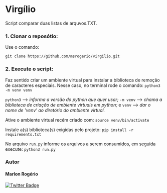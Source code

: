 # Virgílio

Script comparar duas listas de arquvos.TXT.

### 1. Clonar o reposótio:

Use o comando:

`git clone https://github.com/msrogerio/virgilio.git`


### 2. Execute o script:

Faz sentido criar um ambiente virtual para instalar a biblioteca de remoção de caracteres especiais. 
Nesse caso, no terminal rode o comando:
`python3 -m venv venv`

`python3` --> *informa a versão do python que quer usar;*
`-m venv` --> *chama a biblioteca de criação de ambiente virtuais em python;* e
`venv` --> *dar o nome de 'venv' ao diretório do ambiente virtual.*

Ative o ambiente virtual recém criado com: 
`source venv/bin/activate`

Instale a(s) biblioteca(s) exigidas pelo projeto:
`pip install -r requirements.txt`

No arquivo `run.py` informe os arquivos a serem consumidos, em seguida execute:
`python3 run.py`

### Autor

#### Marlon Rogério

[![Twitter Badge](https://img.shields.io/badge/-@MarlonRogrio3-1ca0f1?style=flat-square&labelColor=1ca0f1&logo=twitter&logoColor=white&link=https://twitter.com/MarlonRogrio3)](https://twitter.com/MarlonRogrio3) 
